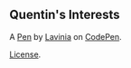 Quentin's Interests
-------------------


A [Pen](https://codepen.io/lavinia77/pen/oNxbeyg) by [Lavinia](https://codepen.io/lavinia77) on [CodePen](https://codepen.io).

[License](https://codepen.io/lavinia77/pen/oNxbeyg/license).
